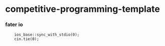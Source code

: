 # competitive-programming-template

### fater io

```
	ios_base::sync_with_stdio(0);
	cin.tie(0);
```
